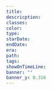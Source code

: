 ```yaml
---
title:
descricption:
classes:
color:
type: 
starDate:
endDate:
era:
path:
tags: 
showOnTimeLine:
banner: ""
banner_y: 0.316
---
```

